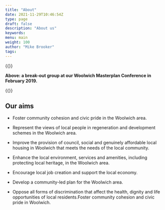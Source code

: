 ```yaml
---
title: "About"
date: 2021-11-29T10:46:54Z
type: page
draft: false
description: "About us"
keywords:
menu: main
weight: 100
author: "Mike Brooker"
tags:
---
```


{{<responsive-image img="/img/confsession4Feb19.jpg" alt="Conference on Woolwich Masterplan in 2019">}}

**Above: a break-out group at our Woolwich Masterplan Conference in February 2019.**

{{<statement text="We are a group of local residents with a passion for Woolwich and its diverse communities. Speak Out Woolwich was formed in 2018.">}}

## Our aims
* Foster community cohesion and civic pride in the Woolwich area.
* Represent the views of local people in regeneration and development schemes in the Woolwich area.

* Improve the provision of council, social and genuinely affordable local
      housing in Woolwich that meets the needs of the local community.
* Enhance the local environment, services and amenities, including protecting local heritage, in the Woolwich area.
* Encourage local job creation and support the local economy.
* Develop a community-led plan for the Woolwich area.
* Oppose all forms of discrimination that affect the health, dignity and life opportunities of local residents.Foster community cohesion and civic pride in Woolwich.
